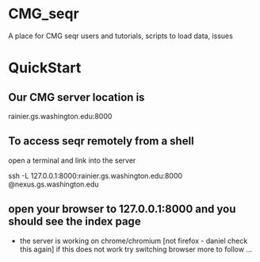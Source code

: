 # CMG_seqr
A place for CMG seqr users and tutorials, scripts to load data, issues

# QuickStart
## Our CMG server location is 
rainier.gs.washington.edu:8000

## To access seqr remotely from a shell 

open a terminal and link into the server

ssh -L 127.0.0.1:8000:rainier.gs.washington.edu:8000 <userName>@nexus.gs.washington.edu

## open your browser to 127.0.0.1:8000 and you should see the index page
* the server is working on chrome/chromium [not firefox - daniel check this again] if this does not work try switching browser
more to follow ...

